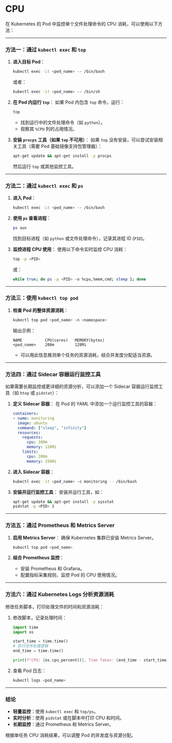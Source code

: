 # CPU
在 Kubernetes 的 Pod 中监控单个文件处理命令的 CPU 消耗，可以使用以下方法：

---

### **方法一：通过 `kubectl exec` 和 `top`**
1. **进入目标 Pod**：
   ```bash
   kubectl exec -it <pod_name> -- /bin/bash
   ```
   或者：
   ```bash
   kubectl exec -it <pod_name> -- /bin/sh
   ```

2. **在 Pod 内运行 `top`**：
   如果 Pod 内包含 `top` 命令，运行：
   ```bash
   top
   ```
   - 找到运行中的文件处理命令（如 `python`）。
   - 观察其 `%CPU` 列的占用情况。

3. **安装 `procps` 工具（如果 `top` 不可用）**：
   如果 `top` 没有安装，可以尝试安装相关工具（需要 Pod 基础镜像支持包管理器）：
   ```bash
   apt-get update && apt-get install -y procps
   ```
   然后运行 `top` 或其他监控工具。

---

### **方法二：通过 `kubectl exec` 和 `ps`**
1. **进入 Pod**：
   ```bash
   kubectl exec -it <pod_name> -- /bin/bash
   ```

2. **使用 `ps` 查看进程**：
   ```bash
   ps aux
   ```
   找到目标进程（如 `python` 或文件处理命令），记录其进程 ID (`PID`)。

3. **监控进程 CPU 使用**：
   使用以下命令实时监控 CPU 消耗：
   ```bash
   top -p <PID>
   ```
   或：
   ```bash
   while true; do ps -p <PID> -o %cpu,%mem,cmd; sleep 1; done
   ```

---

### **方法三：使用 `kubectl top pod`**
1. **检查 Pod 的整体资源消耗**：
   ```bash
   kubectl top pod <pod_name> -n <namespace>
   ```
   输出示例：
   ```
   NAME          CPU(cores)   MEMORY(bytes)
   <pod_name>    200m         128Mi
   ```
   - 可以用此信息推测单个任务的资源消耗，结合并发度分配适当资源。

---

### **方法四：通过 Sidecar 容器运行监控工具**
如果需要长期监控或更详细的资源分析，可以添加一个 Sidecar 容器运行监控工具（如 `htop` 或 `pidstat`）：

1. **定义 Sidecar 容器**：
   在 Pod 的 YAML 中添加一个运行监控工具的容器：
   ```yaml
   containers:
   - name: monitoring
     image: ubuntu
     command: ["sleep", "infinity"]
     resources:
       requests:
         cpu: 100m
         memory: 128Mi
       limits:
         cpu: 200m
         memory: 256Mi
   ```

2. **进入 Sidecar 容器**：
   ```bash
   kubectl exec -it <pod_name> -c monitoring -- /bin/bash
   ```

3. **安装并运行监控工具**：
   安装并运行工具，如：
   ```bash
   apt-get update && apt-get install -y sysstat
   pidstat -p <PID> 1
   ```

---

### **方法五：通过 Prometheus 和 Metrics Server**
1. **启用 Metrics Server**：
   确保 Kubernetes 集群已安装 Metrics Server。
   ```bash
   kubectl top pod <pod_name>
   ```

2. **结合 Prometheus 监控**：
   - 安装 Prometheus 和 Grafana。
   - 配置指标采集规则，监控 Pod 的 CPU 使用情况。

---

### **方法六：通过 Kubernetes Logs 分析资源消耗**
修改任务脚本，打印处理文件的时间和资源消耗：
1. 修改脚本，记录处理时间：
   ```python
   import time
   import os

   start_time = time.time()
   # 执行文件处理逻辑
   end_time = time.time()

   print(f"CPU: {os.cpu_percent()}, Time Taken: {end_time - start_time}")
   ```
2. 查看 Pod 日志：
   ```bash
   kubectl logs <pod_name>
   ```

---

### **结论**
- **轻量监控**：使用 `kubectl exec` 和 `top/ps`。
- **实时分析**：使用 `pidstat` 或在脚本中打印 CPU 和时间。
- **长期监控**：通过 Prometheus 和 Metrics Server。

根据单任务 CPU 消耗结果，可以调整 Pod 的并发度与资源分配。

